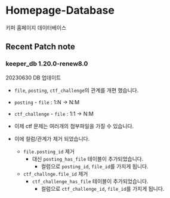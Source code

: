 # Homepage-Database

키퍼 홈페이지 데이터베이스

## Recent Patch note

### keeper_db 1.20.0-renew8.0

20230630 DB 업데이트

- `file`, `posting`, `ctf_challenge`의 관계를 개편 했습니다.
- `posting` - `file` : 1:N -> N:M
- `ctf_challenge` - `file` : 1:1 -> N:M
- 이제 ctf 문제는 여러개의 첨부파일을 가질 수 있습니다.

- 이에 컬럼/관계가 제거 되었습니다.
  - `file.posting_id` 제거
	- 대신 `posting_has_file` 테이블이 추가되었습니다.
		- 컬럼으로 `posting_id`, `file_id`를 가지게 됩니다.
  - `ctf_challnge.file_id` 제거
	- `ctf_challenge_has_file` 테이블이 추가되었습니다.
		- 컬럼으로 `ctf_challenge_id`, `file_id`를 가지게 됩니다.

